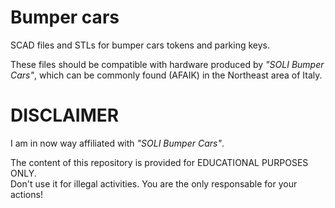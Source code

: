 # Bumper cars

SCAD files and STLs for bumper cars tokens and parking keys.

These files should be compatible with hardware produced by *"SOLI Bumper Cars"*, which can be commonly found (AFAIK) in the Northeast area of Italy.

# DISCLAIMER

I am in now way affiliated with *"SOLI Bumper Cars"*.

The content of this repository is provided for EDUCATIONAL PURPOSES ONLY. <br>
Don't use it for illegal activities. You are the only responsable for your actions!
